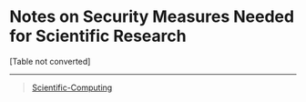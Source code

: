 

Notes on Security Measures Needed for Scientific Research
=========================================================

[Table not converted]

* * * * *

> [Scientific-Computing](Scientific-Computing)
